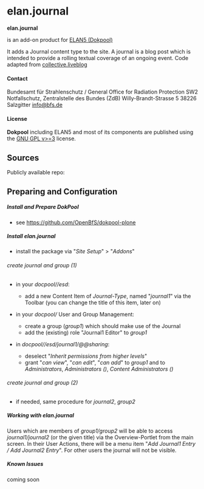 # elan.journal

**elan.journal**

is an add-on product for [ELAN5 (Dokpool)](https://github.com/OpenBfS/dokpool-plone)

It adds a Journal content type to the site. A journal is a blog post which is intended to provide a rolling textual coverage of an ongoing event. Code adapted from [collective.liveblog](https://github.com/collective/collective.liveblog)

#### Contact

Bundesamt für Strahlenschutz / General Office for Radiation Protection
SW2 Notfallschutz, Zentralstelle des Bundes (ZdB)
Willy-Brandt-Strasse 5
38226 Salzgitter
info@bfs.de

#### License

**Dokpool** including ELAN5 and most of its components are published using the [GNU GPL v>=3](http://www.gnu.org/licenses/gpl-3.0) license.

## Sources

Publicly available repo:

## Preparing and Configuration

##### Install and Prepare DokPool

- see https://github.com/OpenBfS/dokpool-plone

##### Install elan.journal

- install the package via "_Site Setup_" > "_Addons_"

###### create journal and group (1)

- in your _docpool/<name>/esd_:
  - add a new Content Item of _Journal-Type_, named "_journal1_" via the Toolbar (you can change the title of this item, later on)

- in your _docpool/<name>_ User and Group Management:
  - create a group (_group1_) which should make use of the Journal
  - add the (existing) role "Journal1 Editor" to _group1_

- in _docpool/<name>/esd/journal1/@@sharing_:
  - deselect "_Inherit permissions from higher levels_"
  - grant "_can view_", "_can edit_", "_can add_" to _group1_ and to _Administrators_, _Administrators (<name>)_, _Content Administrators (<name>)_

###### create journal and group (2)

- if needed, same procedure for _journal2_, _group2_

##### Working with elan.journal

Users which are members of _group1/group2_ will be able to access _journal1/journal2_ (or the given title) via the Overview-Portlet from the main screen.
In their User Actions, there will be a menu item "_Add Journal1 Entry / Add Journal2 Entry_".
For other users the journal will not be visible.

##### Known Issues

coming soon
